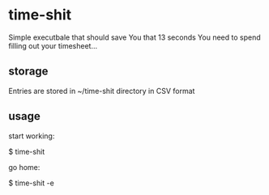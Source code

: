 time-shit
=========

Simple executbale that should save You that 13 seconds You need to spend filling out your timesheet...

storage
-------

Entries are stored in ~/time-shit directory in CSV format

usage
-----

start working:

  $ time-shit

go home:

  $ time-shit -e